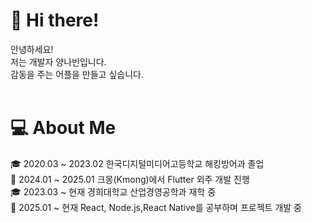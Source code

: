 # 👋 Hi there! <br>
안녕하세요! <br>
저는 개발자 양나빈입니다. <br>
감동을 주는 어플을 만들고 싶습니다. <br>
<br>

# 💻 About Me <br>
🎓 2020.03 ~ 2023.02 한국디지털미디어고등학교 해킹방어과 졸업 <br>
💼 2024.01 ~ 2025.01 크몽(Kmong)에서 Flutter 외주 개발 진행 <br>
🎓 2023.03 ~ 현재 경희대학교 산업경영공학과 재학 중 <br>
🚀 2025.01 ~ 현재 React, Node.js,React Native를 공부하며 프로젝트 개발 중 <br>
